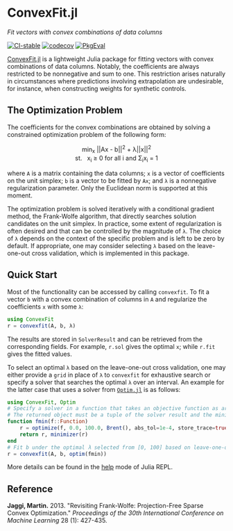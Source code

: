 # ConvexFit.jl

*Fit vectors with convex combinations of data columns*

[![CI-stable][CI-stable-img]][CI-stable-url]
[![codecov][codecov-img]][codecov-url]
[![PkgEval][pkgeval-img]][pkgeval-url]

[CI-stable-img]: https://github.com/junyuan-chen/ConvexFit.jl/workflows/CI-stable/badge.svg
[CI-stable-url]: https://github.com/junyuan-chen/ConvexFit.jl/actions?query=workflow%3ACI-stable

[codecov-img]: https://codecov.io/gh/junyuan-chen/ConvexFit.jl/branch/main/graph/badge.svg
[codecov-url]: https://codecov.io/gh/junyuan-chen/ConvexFit.jl

[pkgeval-img]: https://juliaci.github.io/NanosoldierReports/pkgeval_badges/C/ConvexFit.svg
[pkgeval-url]: https://juliaci.github.io/NanosoldierReports/pkgeval_badges/C/ConvexFit.html

[ConvexFit.jl](https://github.com/junyuan-chen/ConvexFit.jl)
is a lightweight Julia package for fitting vectors with convex combinations of data columns.
Notably, the coefficients are always restricted to be nonnegative and sum to one.
This restriction arises naturally in circumstances
where predictions involving extrapolation are undesirable,
for instance, when constructing weights for synthetic controls.

## The Optimization Problem

The coefficients for the convex combinations are obtained by
solving a constrained optimization problem of the following form:

<p align="center">
min<sub>x</sub> ||Ax - b||<sup>2</sup> + λ||x||<sup>2</sup> <br>
st. &nbsp x<sub>i</sub> &#8805 0 for all i and Σ<sub>i</sub>x<sub>i</sub> = 1
</p>

where `A` is a matrix containing the data columns;
`x` is a vector of coefficients on the unit simplex;
`b` is a vector to be fitted by `Ax`;
and `λ` is a nonnegative regularization parameter.
Only the Euclidean norm is supported at this moment.

The optimization problem is solved iteratively with a conditional gradient method,
the Frank-Wolfe algorithm,
that directly searches solution candidates on the unit simplex.
In practice, some extent of regularization is often desired
and that can be controlled by the magnitude of `λ`.
The choice of `λ` depends on the context of the specific problem
and is left to be zero by default.
If appropriate, one may consider selecting `λ` based on the leave-one-out cross validation,
which is implemented in this package.

## Quick Start

Most of the functionality can be accessed by calling `convexfit`.
To fit a vector `b` with a convex combination of columns in `A`
and regularize the coefficients `x` with some `λ`:

```julia
using ConvexFit
r = convexfit(A, b, λ)
```

The results are stored in `SolverResult` and can be retrieved from the corresponding fields.
For example, `r.sol` gives the optimal `x`; while `r.fit` gives the fitted values.

To select an optimal `λ` based on the leave-one-out cross validation,
one may either provide a `grid` in place of `λ` to `convexfit` for exhaustive search
or specify a solver that searches the optimal `λ` over an interval.
An example for the latter case that uses a solver from
[`Optim.jl`](https://github.com/JuliaNLSolvers/Optim.jl) is as follows:

```julia
using ConvexFit, Optim
# Specify a solver in a function that takes an objective function as argument
# The returned object must be a tuple of the solver result and the minimizer
function fmin(f::Function)
    r = optimize(f, 0.0, 100.0, Brent(), abs_tol=1e-4, store_trace=true)
    return r, minimizer(r)
end
# Fit b under the optimal λ selected from [0, 100] based on leave-one-out cross validation
r = convexfit(A, b, optim(fmin))
```

More details can be found in the
[help](https://docs.julialang.org/en/v1/stdlib/REPL/#Help-mode) mode of Julia REPL.

## Reference

**Jaggi, Martin.** 2013. "Revisiting Frank-Wolfe: Projection-Free Sparse Convex Optimization."
*Proceedings of the 30th International Conference on Machine Learning* 28 (1): 427-435.
